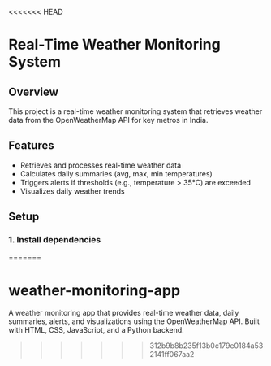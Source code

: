 <<<<<<< HEAD
# Real-Time Weather Monitoring System

## Overview
This project is a real-time weather monitoring system that retrieves weather data from the OpenWeatherMap API for key metros in India.

## Features
- Retrieves and processes real-time weather data
- Calculates daily summaries (avg, max, min temperatures)
- Triggers alerts if thresholds (e.g., temperature > 35°C) are exceeded
- Visualizes daily weather trends

## Setup

### 1. Install dependencies
=======
# weather-monitoring-app
A weather monitoring app that provides real-time weather data, daily summaries, alerts, and visualizations using the OpenWeatherMap API. Built with HTML, CSS, JavaScript, and a Python backend.
>>>>>>> 312b9b8b235f13b0c179e0184a532141ff067aa2
